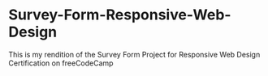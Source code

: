# Survey-Form-Responsive-Web-Design
This is my rendition of the Survey Form Project for Responsive Web Design Certification on freeCodeCamp
